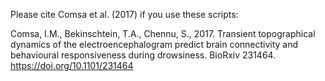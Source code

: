 Please cite Comsa et al. (2017) if you use these scripts:

Comsa, I.M., Bekinschtein, T.A., Chennu, S., 2017. Transient topographical dynamics of the electroencephalogram predict brain connectivity and behavioural responsiveness during drowsiness. BioRxiv 231464. https://doi.org/10.1101/231464
